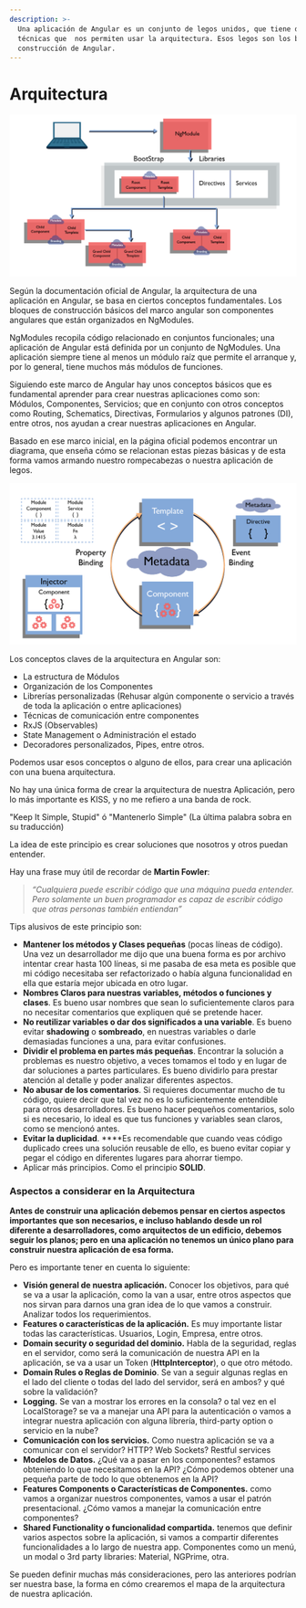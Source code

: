 ```yaml
---
description: >-
  Una aplicación de Angular es un conjunto de legos unidos, que tiene diferentes
  técnicas que  nos permiten usar la arquitectura. Esos legos son los bloques de
  construcción de Angular.
---
```


# Arquitectura

![](../../../.gitbook/assets/slidespng_mesa-de-trabajo-1.png)

Según la documentación oficial de Angular, la arquitectura de una aplicación en Angular, se basa en ciertos conceptos fundamentales. Los bloques de construcción básicos del marco angular son componentes angulares que están organizados en NgModules. 

NgModules recopila código relacionado en conjuntos funcionales; una aplicación de Angular está definida por un conjunto de NgModules. Una aplicación siempre tiene al menos un módulo raíz que permite el arranque y, por lo general, tiene muchos más módulos de funciones.

Siguiendo este marco de Angular hay unos conceptos básicos que es fundamental aprender para crear nuestras aplicaciones como son: Módulos, Componentes, Servicios; que en conjunto con otros conceptos como Routing, Schematics, Directivas, Formularios y algunos patrones \(DI\), entre otros, nos ayudan a crear nuestras aplicaciones en Angular.

Basado en ese marco inicial, en la página oficial podemos encontrar un diagrama, que enseña cómo se relacionan estas piezas básicas y de esta forma vamos armando nuestro rompecabezas o nuestra aplicación de legos.

![](../../../.gitbook/assets/slidespng_mesa-de-trabajo-1-copia.png)

Los conceptos claves de la arquitectura en Angular son:

* La estructura de Módulos
* Organización de los Componentes
* Librerías personalizadas \(Rehusar algún componente o servicio a través de toda la aplicación o entre aplicaciones\)
* Técnicas de comunicación entre componentes
* RxJS \(Observables\)
* State Management  o Administración el estado
* Decoradores personalizados, Pipes, entre otros.

Podemos usar esos conceptos o alguno de ellos,  para crear una aplicación con una buena arquitectura.

No hay una única forma de crear la arquitectura de nuestra Aplicación, pero lo más importante es KISS, y no me refiero a una banda de rock.

"Keep It Simple, Stupid" ó "Mantenerlo Simple" \(La última palabra sobra en su traducción\)

La idea de este principio es crear soluciones que nosotros y otros puedan entender.

Hay una frase muy útil de recordar de  **Martin Fowler**:

> _“Cualquiera puede escribir código que una máquina pueda entender. Pero solamente un buen programador es capaz de escribir código que otras personas también entiendan”_

Tips alusivos de este principio son:

* **Mantener los métodos y Clases pequeñas** \(pocas líneas de código\). Una vez un desarrollador me dijo que una buena forma es por archivo intentar crear hasta 100 líneas, si me pasaba de esa meta es posible que mi código necesitaba ser refactorizado o había alguna funcionalidad en ella que estaría mejor ubicada en otro lugar.
* **Nombres Claros para nuestras variables, métodos o funciones y clases**. Es bueno usar nombres que sean lo suficientemente claros para no necesitar comentarios que expliquen qué se pretende hacer.
* **No reutilizar variables o dar dos significados a una variable**. Es bueno evitar **shadowing** o **sombreado**, en nuestras variables o darle demasiadas funciones a una, para evitar confusiones.
* **Dividir el problema en partes más pequeñas**. Encontrar la solución a problemas es nuestro objetivo, a veces tomamos el todo y en lugar de dar soluciones a partes particulares. Es bueno dividirlo para prestar atención al detalle y poder analizar diferentes aspectos.
* **No abusar de los comentarios**. Si requieres documentar mucho de tu código, quiere decir que tal vez no es lo suficientemente entendible para otros desarrolladores. Es bueno hacer pequeños comentarios, solo si es necesario, lo ideal es que tus funciones y variables sean claros, como se mencionó antes.
* **Evitar la duplicidad**.  ****Es recomendable que cuando veas código duplicado crees una solución reusable de ello, es bueno evitar copiar y pegar el código en diferentes lugares para ahorrar tiempo.
* Aplicar más principios. Como el principio **SOLID**. 

### Aspectos a considerar en la Arquitectura

**Antes de construir una aplicación debemos pensar en ciertos aspectos importantes que son necesarios, e incluso hablando desde un rol diferente a desarrolladores, como arquitectos de un edificio, debemos seguir los planos; pero en una aplicación no tenemos un único plano para construir nuestra aplicación de esa forma.**  

Pero es importante tener en cuenta lo siguiente:

* **Visión general de nuestra aplicación.** Conocer los objetivos, para qué se va a usar la aplicación, como la van a usar, entre otros aspectos que nos sirvan para darnos una gran idea de lo que vamos a construir. Analizar todos los requerimientos.
* **Features o características de la aplicación.** Es muy importante listar todas las características. Usuarios, Login, Empresa, entre otros.
* **Domain security o seguridad del dominio.** Habla de la seguridad, reglas en el servidor, como será la comunicación de nuestra API en la aplicación, se va a usar un Token \(**HttpInterceptor**\), o que otro método.
* **Domain Rules o Reglas de Dominio**. Se van a seguir algunas reglas en el lado del cliente o todas del lado del servidor, será en ambos? y qué sobre la validación?
* **Logging.** Se van a mostrar los errores en la consola? o tal vez en el LocalStorage? se va a manejar una API para la autenticación o vamos a integrar nuestra aplicación con alguna librería, third-party option o servicio en la nube?
* **Comunicación con los servicios.** Como nuestra aplicación se va a comunicar con el servidor? HTTP? Web Sockets? Restful services
* **Modelos de Datos.** ¿Qué va a pasar en los componentes? estamos obteniendo lo que necesitamos en la API? ¿Cómo podemos obtener una pequeña parte de todo lo que obtenemos en la API?
* **Features Components o Características de Componentes.** como vamos a organizar nuestros componentes, vamos a usar el patrón presentacional. ¿Cómo vamos a manejar la comunicación entre componentes?
* **Shared Functionality o funcionalidad compartida.** tenemos que definir varios aspectos sobre la aplicación, si vamos a compartir diferentes funcionalidades a lo largo de nuestra app. Componentes como un menú, un modal o 3rd party libraries: Material, NGPrime, otra.

Se pueden definir muchas más consideraciones, pero las anteriores podrían ser nuestra base, la forma en cómo crearemos el mapa de la arquitectura de nuestra aplicación. 



